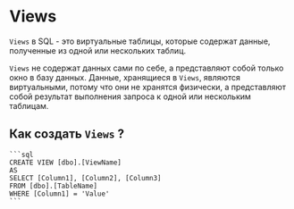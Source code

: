# Views 


`Views` в SQL - это виртуальные таблицы, 
которые содержат данные,
полученные из одной или нескольких таблиц.

`Views` не содержат данных сами по себе,
а представляют собой только окно в базу данных.
Данные, хранящиеся в `Views`, являются виртуальными,
потому что они не хранятся физически,
а представляют собой результат выполнения запроса к одной или нескольким таблицам. 


## Как создать `Views` ?

    ```sql
    CREATE VIEW [dbo].[ViewName]
    AS
    SELECT [Column1], [Column2], [Column3]
    FROM [dbo].[TableName]
    WHERE [Column1] = 'Value'
    ```


